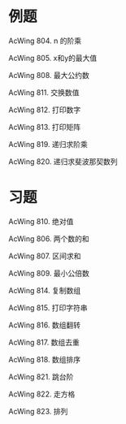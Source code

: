 # 例题
AcWing 804. n 的阶乘

AcWing 805. x和y的最大值

AcWing 808. 最大公约数

AcWing 811. 交换数值

AcWing 812. 打印数字

AcWing 813. 打印矩阵

AcWing 819. 递归求阶乘

AcWing 820. 递归求斐波那契数列


# 习题
AcWing 810. 绝对值

AcWing 806. 两个数的和

AcWing 807. 区间求和

AcWing 809. 最小公倍数

AcWing 814. 复制数组

AcWing 815. 打印字符串

AcWing 816. 数组翻转

AcWing 817. 数组去重

AcWing 818. 数组排序

AcWing 821. 跳台阶

AcWing 822. 走方格

AcWing 823. 排列
